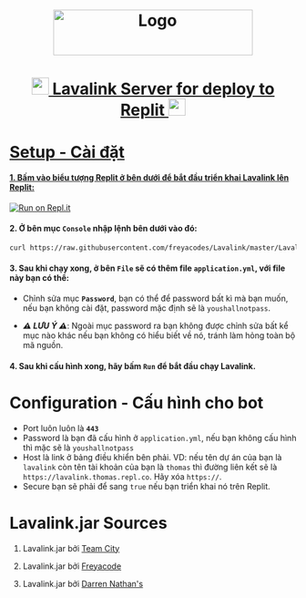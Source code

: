 <h1 align="center">
  <a href="https://github.com/maskiilovmai/Lavalink-Replit">
    <img src="https://darrennathanael.com/cdn/springtext.svg" alt="Logo" width="350" height="80">
  </h1>

<h1 align="center"><img src="https://darrennathanael.com/cdn/springboot.svg" width="30px"> Lavalink Server for deploy to Replit <img src="https://darrennathanael.com/cdn/springboot.svg" width="30px"></h1>

# Setup - Cài đặt
#### 1. Bấm vào biểu tượng Replit ở bên dưới để bắt đầu triển khai Lavalink lên Replit:

[![Run on Repl.it](https://repl.it/badge/github/SudhanPlayz/Discord-MusicBot)](https://repl.it/github/maskiilovmai/Lavalink-Replit)

#### 2. Ở bên mục `Console` nhập lệnh bên dưới vào đó:

```sh
curl https://raw.githubusercontent.com/freyacodes/Lavalink/master/LavalinkServer/application.yml.example -o application.yml
```

#### 3. Sau khi chạy xong, ở bên **`File`** sẽ có thêm file `application.yml`, với file này bạn có thể:
- Chỉnh sửa mục **`Password`**, bạn có thể để password bất kì mà bạn muốn, nếu bạn không cài đặt, password mặc định sẽ là `youshallnotpass`.

- ***⚠ LƯU Ý ⚠***: Ngoài mục password ra bạn không được chỉnh sửa bất kể mục nào khác nếu bạn không có hiểu biết về nó, tránh làm hỏng toàn bộ mã nguồn.

#### 4. Sau khi cấu hình xong, hãy bấm **`Run`** để bắt đầu chạy Lavalink.

# Configuration - Cấu hình cho bot
- Port luôn luôn là **`443`**
- Password là bạn đã cấu hình ở `application.yml`, nếu bạn không cấu hình thì mặc sẽ là `youshallnotpass`
- Host là link ở bảng điều khiển bên phải. VD: nếu tên dự án của bạn là `lavalink` còn tên tài khoản của bạn là `thomas` thì đường liên kết sẽ là `https://lavalink.thomas.repl.co`. Hãy xóa `https://`.
- Secure bạn sẽ phải để sang `true` nếu bạn triển khai nó trên Replit.

# Lavalink.jar Sources
1. Lavalink.jar bởi [Team City](https://ci.fredboat.com/)

1. Lavalink.jar bởi [Freyacode](https://github.com/freyacodes/Lavalink/releases)

1. Lavalink.jar bởi [Darren Nathan's](https://cdn.darrennathanael.com/jars/Lavalink.jar)